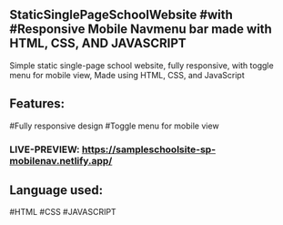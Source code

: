 ## StaticSinglePageSchoolWebsite #with #Responsive Mobile Navmenu bar made with HTML, CSS, AND JAVASCRIPT
Simple static single-page school website, fully responsive, with toggle menu for mobile view, Made using HTML, CSS, and JavaScript

## Features:
#Fully responsive design
#Toggle menu for mobile view

### LIVE-PREVIEW: https://sampleschoolsite-sp-mobilenav.netlify.app/
## Language used: 
#HTML
#CSS
#JAVASCRIPT
